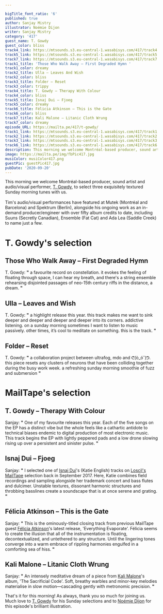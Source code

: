 ```yaml
---

bigTitle_font_ratio: '6'
published: true
author: Sanjay Mistry
illustrator: Noémie Dijon
writer: Sanjay Mistry
category: '417'
guest_name: T. Gowdy
guest_color: bliss
track4_link: https://mtsounds.s3.eu-central-1.wasabisys.com/417/track4.mp3
track5_link: https://mtsounds.s3.eu-central-1.wasabisys.com/417/track5.mp3
track7_link: https://mtsounds.s3.eu-central-1.wasabisys.com/417/track7.mp3
track1_title: 'Those Who Walk Away – First Degraded Hymn '
track1_color: dreamy
track2_title: Ulla – Leaves And Wish
track2_color: bliss
track3_title: Folder – Reset
track3_color: trippy
track4_title: T. Gowdy – Therapy With Colour
track4_color: bliss
track5_title: Isnaj Dui – Fjoeg
track5_color: dreamy
track6_title: Félicia Atkinson – This is the Gate
track6_color: bliss
track7_title: Kali Malone – Litanic Cloth Wrung
track7_color: dreamy
episode_URL: https://mailta.pe/417/t-gowdy/
track1_link: https://mtsounds.s3.eu-central-1.wasabisys.com/417/track1.mp3
track2_link: https://mtsounds.s3.eu-central-1.wasabisys.com/417/track2.mp3
track3_link: https://mtsounds.s3.eu-central-1.wasabisys.com/417/track3.mp3
track6_link: https://mtsounds.s3.eu-central-1.wasabisys.com/417/track6.mp3
description: This morning we welcome Montréal-based producer, sound artist and audio/visual performer, T. Gowdy, to select three exquisitely textured Sunday morning tunes with us.
image: https://mailta.pe/img/fbPic417.jpg
musiColor: musiColor417.png
guestPic: guestPic417.jpg
pubDate: '2020-09-20'
---
```

This morning we welcome Montréal-based producer, sound artist and audio/visual performer, [T. Gowdy](http://www.t-g0wd-y.org/), to select three exquisitely textured Sunday morning tunes with us. 
<br><br>
Tim's audio/visual performances have featured at Mutek (Montréal and Barcelona) and Spektrum (Berlin), alongside his ongoing work as an in-demand producer/engineer with over fifty album credits to date, including Suuns (Secretly Canadian), Ensemble (Fat Cat) and Ada Lea (Saddle Creek) to name just a few.



# T. Gowdy's selection

## Those Who Walk Away – First Degraded Hymn 
T. Gowdy: **"** a favourite record on constellation. it evokes the feeling of floating through space, I can hear my breath, and there's a string ensemble rehearsing disjointed passages of neo-15th century riffs in the distance, a dream. **"** 

## Ulla – Leaves and Wish
T. Gowdy: **"** a highlight release this year. this track makes me want to sink deeper and deeper and deeper and deeper into its corners. addictive listening. on a sunday morning sometimes I want to listen to music passively. other times, it’s cool to meditate on something. this is the track. **"** 

## Folder – Reset
T. Gowdy: **"** a collaboration project between ultrafog, mdo and ᕦ(ò_óˇ)ᕤ. this piece resets any clusters of neurons that have been colliding together during the busy work week. a refreshing sunday morning smoothie of fuzz and submersion **"** 


# MailTape's selection

## T. Gowdy – Therapy With Colour
Sanjay: **"** One of my favourite releases this year. Each of the five songs on the EP has a distinct vibe but the whole feels like a cathartic antidote to technical biases endemic to digital production of most electronic music. This track begins the EP with lightly peppered pads and a low drone slowing rising up over a persistent and sinister pulse. **"** 

## Isnaj Dui – Fjoeg
Sanjay: **"** I selected one of [Isnaj Dui](https://katie-english.net/)'s (Katie English) tracks on [Loscil's MailTape](https://www.mailta.pe/277/loscil/) selection back in September 2017. Here, Katie combines field recordings and sampling alongside her trademark concert and bass flutes and dulcimer. Unstable textures, dissonant harmonic structures and throbbing basslines create a soundscape that is at once serene and grating. **"** 

## Félicia Atkinson – This is the Gate
Sanjay: **"** This is the ominously-titled closing track from previous MailTape guest [Félicia Atkinson](https://www.mailta.pe/294/felicia-atkinson/)'s latest release, 'Everything Evaporate'. Félicia seems to create the illusion that all of the instrumentation is floating, decontextualized, and untethered to any structure. Until the lingering tones converge into a warm embrace of rippling harmonies engulfed in a comforting sea of hiss. **"** 

## Kali Malone – Litanic Cloth Wrung
Sanjay: **"** An intensely meditative dream of a piece from [Kali Malone](https://kalimalone.com/)'s album, 'The Sacrificial Code'. Soft, breathy warbles and minor-key melodies materialise in slow motion—cascading gently with metronomic precision. **"** 


That's it for this morning! As always, thank you so much for joining us. Much love to [T. Gowdy](http://www.t-g0wd-y.org/) for his Sunday selections and to [Noémie Dijon](https://noemiedijon.tumblr.com/) for this episode's brilliant illustration.

